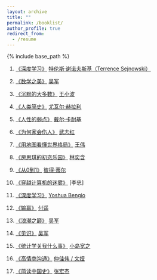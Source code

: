 ```yaml
---
layout: archive
title: ""
permalink: /booklist/
author_profile: true
redirect_from:
  - /resume
---
```


{% include base_path %}

1. [《深度学习》](https://book.douban.com/subject/30425822/) [特伦斯·谢诺夫斯基（Terrence Sejnowski）](https://baike.baidu.com/item/特伦斯·谢诺夫斯基/23208651?fr=aladdin)

2. [《数学之美》](https://book.douban.com/subject/30425822/)  [吴军](https://baike.baidu.com/item/%E5%90%B4%E5%86%9B/8125425)

3. [《沉默的大多数》](https://book.douban.com/subject/1054685/)  [王小波](https://baike.baidu.com/item/%E7%8E%8B%E5%B0%8F%E6%B3%A2/6673?fr=aladdin)

4. [《人类简史》](https://book.douban.com/subject/25985021/)  [尤瓦尔·赫拉利](https://baike.baidu.com/item/%E5%B0%A4%E7%93%A6%E5%B0%94%C2%B7%E8%B5%AB%E6%8B%89%E5%88%A9/16324345?fr=aladdin)

5. [《人性的弱点》](https://book.douban.com/subject/1056295/)  [戴尔·卡耐基](https://baike.baidu.com/item/%E6%88%B4%E5%B0%94%C2%B7%E5%8D%A1%E8%80%90%E5%9F%BA/6896000?fr=aladdin)

6. [《为何家会伤人》](https://book.douban.com/subject/2080764/)  [武志红](https://baike.baidu.com/item/%E6%AD%A6%E5%BF%97%E7%BA%A2)

7. [《用地图看懂世界格局》](https://book.douban.com/subject/26968875/)  [王伟](https://book.douban.com/author/4535945/)

8. [《房思琪的初恋乐园》](https://book.douban.com/subject/30425822/)  [林奕含](https://baike.baidu.com/item/%E6%9E%97%E5%A5%95%E5%90%AB/20723377?fr=aladdin)

9. [《从0到1》](https://book.douban.com/subject/26297606/)  [彼得·蒂尔](https://baike.baidu.com/item/%E5%BD%BC%E5%BE%97%C2%B7%E8%92%82%E5%B0%94/12589797?fr=aladdin)

10. [《穿越计算机的迷雾》](https://book.douban.com/subject/5432475/)  [李忠]

12. [《深度学习》](https://book.douban.com/subject/27087503/)  [Yoshua Bengio](https://mila.quebec/en/yoshua-bengio/)

13. [《输赢》](https://book.douban.com/subject/26843375/)  [付遥](https://baike.baidu.com/item/%E4%BB%98%E9%81%A5/9578503?fr=aladdin)

14. [《浪潮之巅》](https://book.douban.com/subject/6709783/)  [吴军](https://baike.baidu.com/item/%E5%90%B4%E5%86%9B/8125425)

15. [《见识》](https://book.douban.com/subject/27167992/)  [吴军](https://baike.baidu.com/item/%E5%90%B4%E5%86%9B/8125425)

16. [《统计学关我什么事》](https://book.douban.com/subject/30229508/)  [小岛宽之](https://baike.baidu.com/item/%E5%B0%8F%E5%B2%9B%E5%AE%BD%E4%B9%8B)

17. [《高情商沟通》](https://book.douban.com/subject/30262347/)  [仲佳伟 / 文娅](https://www.jianshu.com/u/d09482c8815e)

17. [《简读中国史》](https://book.douban.com/subject/34501169/)  [张宏杰](https://baike.baidu.com/item/%E5%BC%A0%E5%AE%8F%E6%9D%B0/35486)